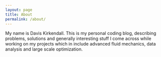```yaml
---
layout: page
title: About
permalink: /about/
---
```


My name is Davis Kirkendall. This is my personal coding blog, describing
problems, solutions and generally interesting stuff I come across while working
on my projects which in include advanced fluid mechanics, data analysis and
large scale optimization.
